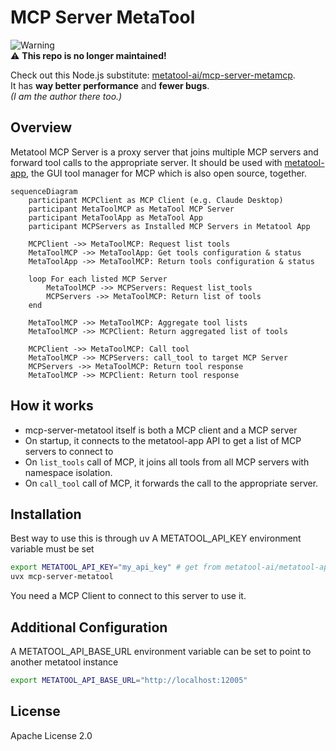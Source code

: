 # MCP Server MetaTool

![Warning](https://img.shields.io/badge/status-deprecated-red)  
⚠️ **This repo is no longer maintained!**

Check out this Node.js substitute: [metatool-ai/mcp-server-metamcp](https://github.com/metatool-ai/mcp-server-metamcp).  
It has **way better performance** and **fewer bugs**.  
_(I am the author there too.)_

## Overview

Metatool MCP Server is a proxy server that joins multiple MCP servers and forward tool calls to the appropriate server.
It should be used with [metatool-app](https://github.com/metatool-ai/metatool-app), the GUI tool manager for MCP which is also open source, together.

```mermaid
sequenceDiagram
    participant MCPClient as MCP Client (e.g. Claude Desktop)
    participant MetaToolMCP as MetaTool MCP Server
    participant MetaToolApp as MetaTool App
    participant MCPServers as Installed MCP Servers in Metatool App

    MCPClient ->> MetaToolMCP: Request list tools
    MetaToolMCP ->> MetaToolApp: Get tools configuration & status
    MetaToolApp ->> MetaToolMCP: Return tools configuration & status

    loop For each listed MCP Server
        MetaToolMCP ->> MCPServers: Request list_tools
        MCPServers ->> MetaToolMCP: Return list of tools
    end

    MetaToolMCP ->> MetaToolMCP: Aggregate tool lists
    MetaToolMCP ->> MCPClient: Return aggregated list of tools

    MCPClient ->> MetaToolMCP: Call tool
    MetaToolMCP ->> MCPServers: call_tool to target MCP Server
    MCPServers ->> MetaToolMCP: Return tool response
    MetaToolMCP ->> MCPClient: Return tool response
```

## How it works

- mcp-server-metatool itself is both a MCP client and a MCP server
- On startup, it connects to the metatool-app API to get a list of MCP servers to connect to
- On `list_tools` call of MCP, it joins all tools from all MCP servers with namespace isolation.
- On `call_tool` call of MCP, it forwards the call to the appropriate server.

## Installation

Best way to use this is through uv
A METATOOL_API_KEY environment variable must be set

```bash
export METATOOL_API_KEY="my_api_key" # get from metatool-ai/metatool-app, which is self hostable and free
uvx mcp-server-metatool
```

You need a MCP Client to connect to this server to use it.

## Additional Configuration

A METATOOL_API_BASE_URL environment variable can be set to point to another metatool instance

```bash
export METATOOL_API_BASE_URL="http://localhost:12005"
```

## License

Apache License 2.0
